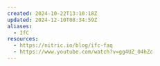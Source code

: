 ```yaml
---
created: 2024-10-22T13:10:18Z
updated: 2024-12-10T08:34:59Z
aliases:
  - IfC
resources:
  - https://nitric.io/blog/ifc-faq
  - https://www.youtube.com/watch?v=gg4UZ_04hZc
---
```

